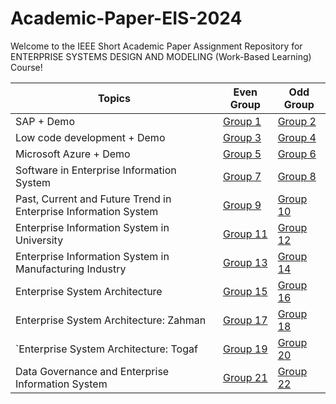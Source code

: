 # Academic-Paper-EIS-2024
Welcome to the IEEE Short Academic Paper Assignment Repository for ENTERPRISE SYSTEMS DESIGN AND MODELING (Work-Based Learning) Course!

|Topics                          |Even Group| Odd Group|
|-------------------------------|-|-|
|SAP + Demo           |<a href="https://github.com/mikhaiIy/Academic-Paper-EIS-2024/tree/main/Group%201" >Group 1</a>|<a href="" >Group 2</a>|
|Low code development + Demo         |<a href="" >Group 3</a>|<a href="" >Group 4</a>|
|Microsoft Azure + Demo|<a href="" >Group 5</a>|<a href="" >Group 6</a>|
|Software in Enterprise Information System|<a href="" >Group 7</a>|<a href="" >Group 8</a>|
|Past, Current and Future Trend in Enterprise Information System|<a href="" >Group 9</a>|<a href="" >Group 10</a>|
|Enterprise Information System in University|<a href="" >Group 11</a>|<a href="" >Group 12</a>|
|Enterprise Information System in Manufacturing Industry|<a href="https://github.com/mikhaiIy/Academic-Paper-EIS-2024/tree/main/Group13" >Group 13</a>|<a href="https://github.com/mikhaiIy/Academic-Paper-EIS-2024/tree/main/Group%2014" >Group 14</a>|
|Enterprise System Architecture|<a href="Group 15" >Group 15</a>|<a href="" >Group 16</a>|
|Enterprise System Architecture: Zahman|<a href="" >Group 17</a>|<a href="" >Group 18</a>|
|`Enterprise System Architecture: Togaf|<a href="" >Group 19</a>|<a href="" >Group 20</a>|
|Data Governance and Enterprise Information System|<a href="" >Group 21</a>|<a href="" >Group 22</a>|
